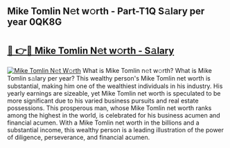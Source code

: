 ## Mike Tomlin N𝚎t w𝚘rth - Part-T1Q S𝚊lary per year 0QK8G

# <h2><a href="http://gc2b42.nevu.top/?p=Mike+Tomlin">🔗 👉🔴 Mike Tomlin N𝚎t w𝚘rth - S𝚊lary</a></h2>

[![Mike Tomlin N𝚎t W𝚘rth](https://i.imgur.com/Oavwk0R.jpeg)](http://gc2b42.nevu.top/?p=Mike+Tomlin)
What is Mike Tomlin n𝚎t w𝚘rth? What is Mike Tomlin s𝚊lary per year?
This wealthy person's Mike Tomlin net worth is substantial, making him one of the wealthiest individuals in his industry. His yearly earnings are sizeable, yet Mike Tomlin net worth is speculated to be more significant due to his varied business pursuits and real estate possessions. This prosperous man, whose Mike Tomlin net worth ranks among the highest in the world, is celebrated for his business acumen and financial acumen. With a Mike Tomlin net worth in the billions and a substantial income, this wealthy person is a leading illustration of the power of diligence, perseverance, and financial acumen.
